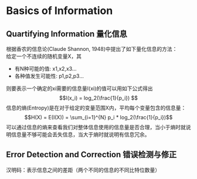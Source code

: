 # Basics of Information
## Quartifying Information 量化信息
根据香农的信息论(Claude Shannon, 1948)中提出了如下量化信息的方法：  
给定一个不连续的随机变量X，其
- 有N种可能的值: x1,x2,x3...
- 各种值发生可能性: p1,p2,p3...

则要表示一个确定的xi需要的信息量I(xi)的值可以用如下公式得出  
$$I(x_i) = log_2(\frac{1}{p_i}) $$
信息的熵(Entropy)是在对于给定的变量范围X内，平均每个变量包含的信息量：
$$H(X) = E(I(X)) = \sum_{i=1}^{N} p_i * log_2(\frac{1}{p_i})$$
可以通过信息的熵来查看我们对整体信息使用的信息量是否合理，当小于熵时就说明信息量不够可能会丢失信息，当大于熵时就说明有信息冗余。  
## Error Detection and Correction 错误检测与修正
汉明码：表示信息之间的差距（两个不同的信息的不同比特位数量）


